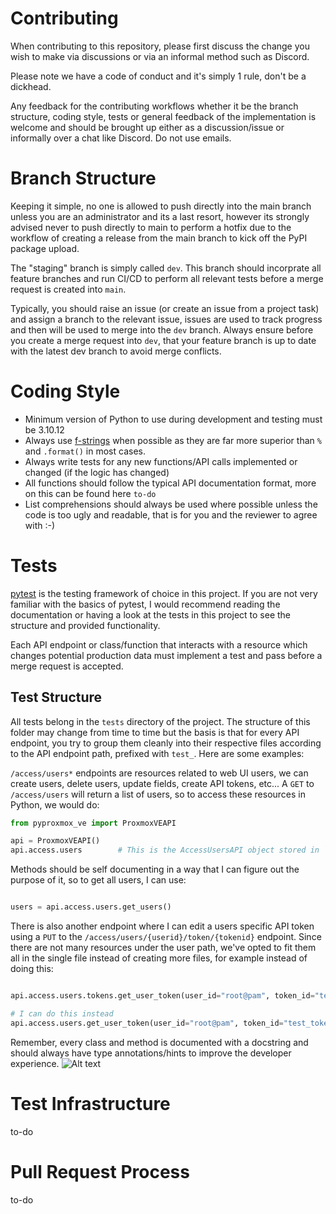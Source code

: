 # Contributing

When contributing to this repository, please first discuss the change you wish to make via discussions or via an informal method such as Discord.

Please note we have a code of conduct and it's simply 1 rule, don't be a dickhead.

Any feedback for the contributing workflows whether it be the branch structure, coding style, tests or general feedback of the implementation is welcome and should be brought up either as a discussion/issue or informally over a chat like Discord. Do not use emails.

# Branch Structure

Keeping it simple, no one is allowed to push directly into the main branch unless you are an administrator and its a last resort, however its strongly advised never to push directly to main to perform a hotfix due to the workflow of creating a release from the main branch to kick off the PyPI package upload.

The "staging" branch is simply called `dev`. This branch should incorprate all feature branches and run CI/CD to perform all relevant tests before a merge request is created into `main`.

Typically, you should raise an issue (or create an issue from a project task) and assign a branch to the relevant issue, issues are used to track progress and then will be used to merge into the `dev` branch. Always ensure before you create a merge request into `dev`, that your feature branch is up to date with the latest dev branch to avoid merge conflicts.

# Coding Style

- Minimum version of Python to use during development and testing must be 3.10.12
- Always use [f-strings](https://docs.python.org/3/tutorial/inputoutput.html) when possible as they are far more superior than `%` and `.format()` in most cases.
- Always write tests for any new functions/API calls implemented or changed (if the logic has changed)
- All functions should follow the typical API documentation format, more on this can be found here `to-do`
- List comprehensions should always be used where possible unless the code is too ugly and readable, that is for you and the reviewer to agree with :-)

# Tests

[pytest](https://docs.pytest.org/en/7.4.x/) is the testing framework of choice in this project. If you are not very familiar with the basics of pytest, I would recommend reading the documentation or having a look at the tests in this project to see the structure and provided functionality.

Each API endpoint or class/function that interacts with a resource which changes potential production data must implement a test and pass before a merge request is accepted.

## Test Structure

All tests belong in the `tests` directory of the project. The structure of this folder may change from time to time but the basis is that for every API endpoint, you try to group them cleanly into their respective files according to the API endpoint path, prefixed with `test_`. Here are some examples:

`/access/users*` endpoints are resources related to web UI users, we can create users, delete users, update fields, create API tokens, etc... A `GET` to `/access/users` will return a list of users, so to access these resources in Python, we would do:

```python
from pyproxmox_ve import ProxmoxVEAPI

api = ProxmoxVEAPI()
api.access.users        # This is the AccessUsersAPI object stored in `pyproxmox_ve/resources/access/users/users.py`
```

Methods should be self documenting in a way that I can figure out the purpose of it, so to get all users, I can use:
```python

users = api.access.users.get_users()
```

There is also another endpoint where I can edit a users specific API token using a `PUT` to the `/access/users/{userid}/token/{tokenid}` endpoint. Since there are not many resources under the user path, we've opted to fit them all in the single file instead of creating more files, for example instead of doing this:

```python

api.access.users.tokens.get_user_token(user_id="root@pam", token_id="test_token")

# I can do this instead
api.access.users.get_user_token(user_id="root@pam", token_id="test_token")
```

Remember, every class and method is documented with a docstring and should always have type annotations/hints to improve the developer experience.
![Alt text]()

# Test Infrastructure
to-do

# Pull Request Process
to-do